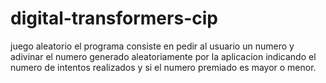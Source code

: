 # digital-transformers-cip
juego aleatorio
el programa consiste en pedir al usuario un numero y adivinar el numero generado aleatoriamente por la aplicacion indicando el numero de intentos
realizados y si el numero premiado es mayor o menor.
